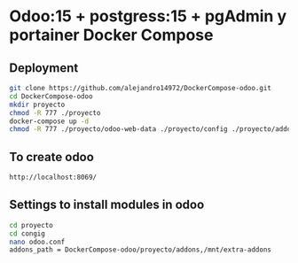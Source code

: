 # Odoo:15 + postgress:15 + pgAdmin y portainer Docker Compose

## Deployment
```bash
git clone https://github.com/alejandro14972/DockerCompose-odoo.git
cd DockerCompose-odoo
mkdir proyecto
chmod -R 777 ./proyecto
docker-compose up -d
chmod -R 777 ./proyecto/odoo-web-data ./proyecto/config ./proyecto/addons ./proyecto/odoo-db-data ./proyecto/portainer_data
```
## To create odoo 
```bash
http://localhost:8069/
````
## Settings to install modules in odoo
```bash
cd proyecto
cd congig
nano odoo.conf
addons_path = DockerCompose-odoo/proyecto/addons,/mnt/extra-addons
```
